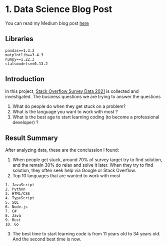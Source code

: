 # 1. Data Science Blog Post

You can read my Medium blog post [here]()

## Libraries

```
pandas==1.3.3
matplotlib==3.4.3
numpy==1.22.3
statsmodels==0.13.2
```

## Introduction
In this project, [Stack Overflow Survey Data 2021](https://info.stackoverflowsolutions.com/rs/719-EMH-566/images/stack-overflow-developer-survey-2021.zip) is collected and investigated.
The business questions we are trying to answer the questions
1. What do people do when they get stuck on a problem?
2. What is the language you want to work with most ?
3. What is the best age to start learning coding (to become a professional developer) ?

## Result Summary
After analyzing data, these are the conclussion I found:
1. When people get stuck, around 70% of survey target try to find solution, and the remain 30% do relax and solve it later. When they try to find solution, they often seek help via Google or Stack Overflow.
2. Top 10 languages that are wanted to work with most
```
1. JavaScript
2. Python
3. HTML/CSS
4. TypeScript
5. SQL
6. Node.js
7. C#
8. Java
9. Rust
10. Go
```
3. The best time to start learning code is from 11 years old to 34 years old. And the second best time is now.